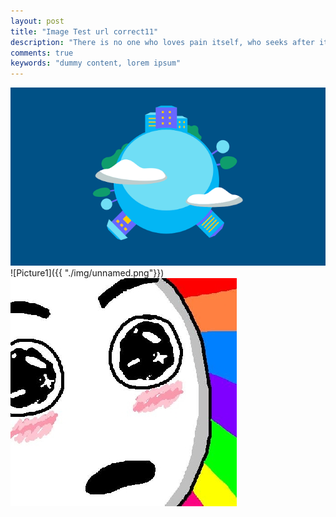 ```yaml
---
layout: post
title: "Image Test url correct11"
description: "There is no one who loves pain itself, who seeks after it and wants to have it, simply because it is pain..."
comments: true
keywords: "dummy content, lorem ipsum"
---
```

![Picture1](./img/unnamed.png)
![Picture1]({{ "./img/unnamed.png"}})
![Picture1](./assets/images/author.jpg)

